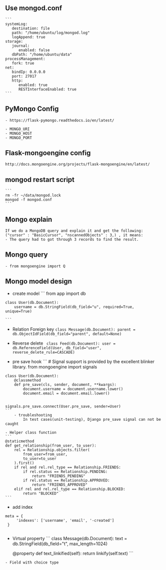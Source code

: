## Use mongod.conf
    ```
    systemLog:
       destination: file
       path: "/home/ubuntu/log/mongod.log"
       logAppend: true
    storage:
       journal:
          enabled: false
       dbPath: "/home/ubuntu/data"
    processManagement:
       fork: true
    net:
       bindIp: 0.0.0.0
       port: 27017
       http:
          enabled: true
          RESTInterfaceEnabled: true
    ```
## PyMongo Config
    - https://flask-pymongo.readthedocs.io/en/latest/
    
    - MONGO_URI
    - MONGO_HOST
    - MONGO_PORT

## Flask-mongoengine config
    http://docs.mongoengine.org/projects/flask-mongoengine/en/latest/
    
    
## mongod restart script
    ```
    rm -fr ~/data/mongod.lock
    mongod -f mongod.conf
    ```
    
## Mongo explain
    If we do a MongoDB query and explain it and get the following: 
    ("cursor" : "BasicCursor", "nscannedObjects" : 3,) , it means:
    - The query had to got through 3 records to find the result.
     
## Mongo query
    - from mongoengine import Q
    
## Mongo model design
   - create model
    ```
    from app import db

    class User(db.Document):
        username = db.StringField(db_field="u", required=True, unique=True)

    ```
   - Relation
    Foreign key
    ```
    class Message(db.Document):
        parent = db.ObjectIdField(db_field="parent", default=None)
    ```
   - Reverse delete
    ``` 
    class Feed(db.Document):
        user = db.ReferenceField(User, db_field="user", reverse_delete_rule=CASCADE)
    ```

   - pre save hook 
    ```
    # Signal support is provided by the excellent blinker library.
    from mongoengine import signals

    class User(db.Document):
        @classmethod
        def pre_save(cls, sender, document, **kwargs):
            document.username = document.username.lower()
            document.email = document.email.lower()
    
    
    signals.pre_save.connect(User.pre_save, sender=User)
    ```
        - troubleshooting 
            In test cases(unit-testing), Django pre_save signal can not be caught
    
    - Helper class function
    ```
    @staticmethod
    def get_relationship(from_user, to_user):
        rel = Relationship.objects.filter(
            from_user=from_user,
            to_user=to_user
        ).first()
        if rel and rel.rel_type == Relationship.FRIENDS:
            if rel.status == Relationship.PENDING:
                return "FRIENDS_PENDING"
            if rel.status == Relationship.APPROVED:
                return "FRIENDS_APPROVED"
        elif rel and rel.rel_type == Relationship.BLOCKED:
            return "BLOCKED"
    ```

   - add index
   ```
   meta = {
        'indexes': ['username', 'email', '-created']
    }
    
   ```
   
   - Virtual property
    ```
    class Message(db.Document):
        text = db.StringField(db_field="t", max_length=1024)
       
        @property
        def text_linkified(self):
            return linkify(self.text)
    ```
    
    - Field with choice type 
    
    